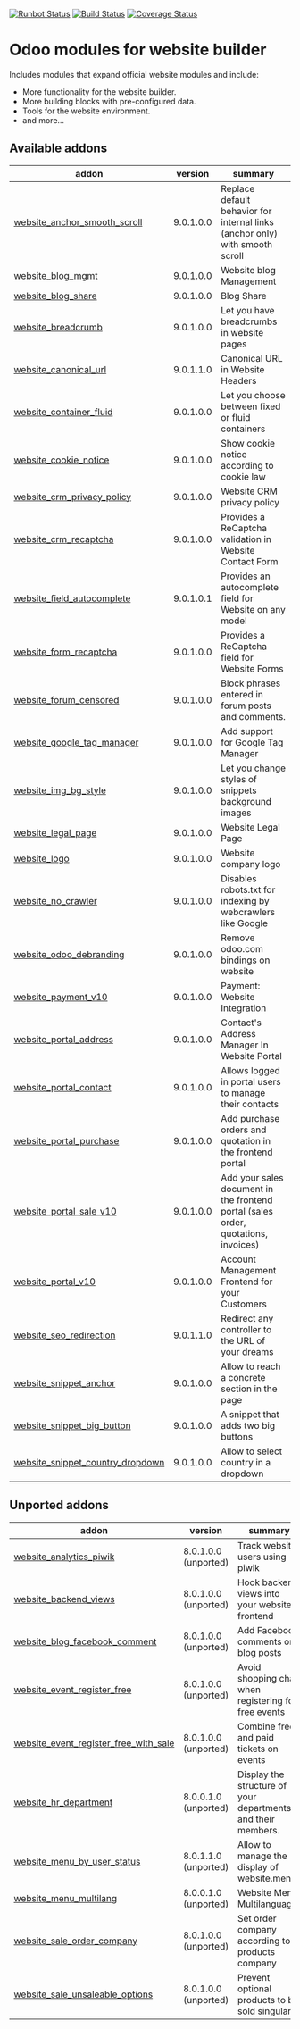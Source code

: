 [![Runbot Status](https://runbot.odoo-community.org/runbot/badge/flat/186/9.0.svg)](https://runbot.odoo-community.org/runbot/repo/github-com-oca-website-186)
[![Build Status](https://travis-ci.org/zeroincombenze/website.svg?branch=9.0)](https://travis-ci.org/zeroincombenze/website)
[![Coverage Status](https://codecov.io/gh/zeroincombenze/website/branch/9.0/graph/badge.svg)](https://codecov.io/gh/zeroincombenze/website)

Odoo modules for website builder
================================

Includes modules that expand official website modules and include:

* More functionality for the website builder.
* More building blocks with pre-configured data.
* Tools for the website environment.
* and more...

[//]: # (addons)

Available addons
----------------
addon | version | summary
--- | --- | ---
[website_anchor_smooth_scroll](website_anchor_smooth_scroll/) | 9.0.1.0.0 | Replace default behavior for internal links (anchor only) with smooth scroll
[website_blog_mgmt](website_blog_mgmt/) | 9.0.1.0.0 | Website blog Management
[website_blog_share](website_blog_share/) | 9.0.1.0.0 | Blog Share
[website_breadcrumb](website_breadcrumb/) | 9.0.1.0.0 | Let you have breadcrumbs in website pages
[website_canonical_url](website_canonical_url/) | 9.0.1.1.0 | Canonical URL in Website Headers
[website_container_fluid](website_container_fluid/) | 9.0.1.0.0 | Let you choose between fixed or fluid containers
[website_cookie_notice](website_cookie_notice/) | 9.0.1.0.0 | Show cookie notice according to cookie law
[website_crm_privacy_policy](website_crm_privacy_policy/) | 9.0.1.0.0 | Website CRM privacy policy
[website_crm_recaptcha](website_crm_recaptcha/) | 9.0.1.0.0 | Provides a ReCaptcha validation in Website Contact Form
[website_field_autocomplete](website_field_autocomplete/) | 9.0.1.0.1 | Provides an autocomplete field for Website on any model
[website_form_recaptcha](website_form_recaptcha/) | 9.0.1.0.0 | Provides a ReCaptcha field for Website Forms
[website_forum_censored](website_forum_censored/) | 9.0.1.0.0 | Block phrases entered in forum posts and comments.
[website_google_tag_manager](website_google_tag_manager/) | 9.0.1.0.0 | Add support for Google Tag Manager
[website_img_bg_style](website_img_bg_style/) | 9.0.1.0.0 | Let you change styles of snippets background images
[website_legal_page](website_legal_page/) | 9.0.1.0.0 | Website Legal Page
[website_logo](website_logo/) | 9.0.1.0.0 | Website company logo
[website_no_crawler](website_no_crawler/) | 9.0.1.0.0 | Disables robots.txt for indexing by webcrawlers like Google
[website_odoo_debranding](website_odoo_debranding/) | 9.0.1.0.0 | Remove odoo.com bindings on website
[website_payment_v10](website_payment_v10/) | 9.0.1.0.0 | Payment: Website Integration
[website_portal_address](website_portal_address/) | 9.0.1.0.0 | Contact's Address Manager In Website Portal
[website_portal_contact](website_portal_contact/) | 9.0.1.0.0 | Allows logged in portal users to manage their contacts
[website_portal_purchase](website_portal_purchase/) | 9.0.1.0.0 | Add purchase orders and quotation in the frontend portal
[website_portal_sale_v10](website_portal_sale_v10/) | 9.0.1.0.0 | Add your sales document in the frontend portal (sales order, quotations, invoices)
[website_portal_v10](website_portal_v10/) | 9.0.1.0.0 | Account Management Frontend for your Customers
[website_seo_redirection](website_seo_redirection/) | 9.0.1.1.0 | Redirect any controller to the URL of your dreams
[website_snippet_anchor](website_snippet_anchor/) | 9.0.1.0.0 | Allow to reach a concrete section in the page
[website_snippet_big_button](website_snippet_big_button/) | 9.0.1.0.0 | A snippet that adds two big buttons
[website_snippet_country_dropdown](website_snippet_country_dropdown/) | 9.0.1.0.0 | Allow to select country in a dropdown


Unported addons
---------------
addon | version | summary
--- | --- | ---
[website_analytics_piwik](website_analytics_piwik/) | 8.0.1.0.0 (unported) | Track website users using piwik
[website_backend_views](website_backend_views/) | 8.0.1.0.0 (unported) | Hook backend views into your website frontend
[website_blog_facebook_comment](website_blog_facebook_comment/) | 8.0.1.0.0 (unported) | Add Facebook comments on blog posts
[website_event_register_free](website_event_register_free/) | 8.0.1.0.0 (unported) | Avoid shopping chart when registering for free events
[website_event_register_free_with_sale](website_event_register_free_with_sale/) | 8.0.1.0.0 (unported) | Combine free and paid tickets on events
[website_hr_department](website_hr_department/) | 8.0.0.1.0 (unported) | Display the structure of your departments and their members.
[website_menu_by_user_status](website_menu_by_user_status/) | 8.0.1.1.0 (unported) | Allow to manage the display of website.menus
[website_menu_multilang](website_menu_multilang/) | 8.0.0.1.0 (unported) | Website Menu Multilanguage
[website_sale_order_company](website_sale_order_company/) | 8.0.1.0.0 (unported) | Set order company according to products company
[website_sale_unsaleable_options](website_sale_unsaleable_options/) | 8.0.1.0.0 (unported) | Prevent optional products to be sold singularly

[//]: # (end addons)
